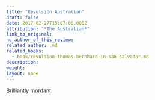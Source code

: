 ```yaml
---
title: "Revulsion Australian"
draft: false
date: 2017-02-27T15:07:00.000Z
attribution: "*The Australian*"
link_to_original:
nd_author_of_this_review:
related_author: .md
related_books:
  - book/revulsion-thomas-bernhard-in-san-salvador.md
description:
weight:
layout: none
---
```

Brilliantly mordant.

